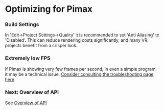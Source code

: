 # Optimizing for Pimax

### Build Settings

In 'Edit->Project Settings->Quality' it is recommended to set 'Anti Aliasing' to 'Disabled'. This can reduce rendering costs significantly, and many VR projects benefit from a crisper look.

### Extremely low FPS

If Pimax is showing very few frames per second, in even a simple program, it may be a technical issue. [Consider consulting the troubleshooting page here](/docs/troubleshooting.md).

### Next: Overview of API

See [Overview of API](/docs/api-overview.md)
